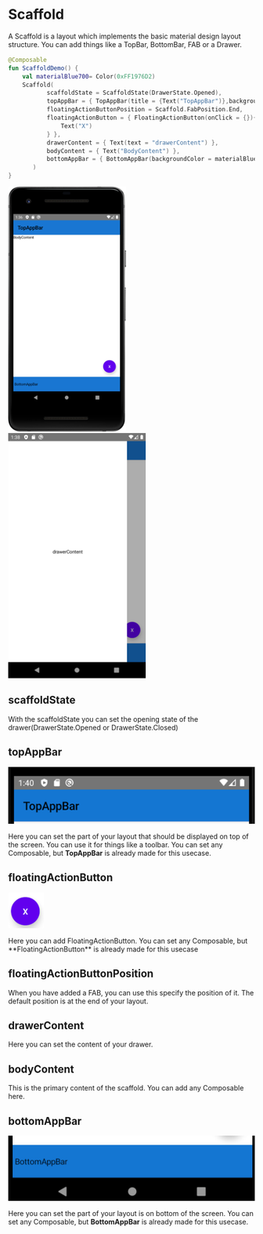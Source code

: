 # Scaffold

A Scaffold is a layout which implements the basic material design layout structure. You can add things like a TopBar, BottomBar, FAB or a Drawer.

```kotlin
@Composable
fun ScaffoldDemo() {
    val materialBlue700= Color(0xFF1976D2)
    Scaffold(
           scaffoldState = ScaffoldState(DrawerState.Opened),
           topAppBar = { TopAppBar(title = {Text("TopAppBar")},backgroundColor = materialBlue700)  },
           floatingActionButtonPosition = Scaffold.FabPosition.End,
           floatingActionButton = { FloatingActionButton(onClick = {}){
               Text("X")
           } },
           drawerContent = { Text(text = "drawerContent") },
           bodyContent = { Text("BodyContent") },
           bottomAppBar = { BottomAppBar(backgroundColor = materialBlue700) { Text("BottomAppBar") } }
       )
}
```

<p align="left">
  <img src ="../../images/material/scaffold/scaffold.png" height="500"  />
  <img src ="../../images/material/scaffold/scaffoldwithdrawer.png" height="500"  />

</p>


## scaffoldState
With the scaffoldState you can set the opening state of the drawer(DrawerState.Opened or DrawerState.Closed)


## topAppBar

<p align="left">
  <img src ="../../images/material/scaffold/topappbar.png"  />
</p>

Here you can set the part of your layout that should be displayed on top of the screen. You can use it for things like a toolbar. You can set any Composable, but **TopAppBar** is already made for this usecase.

## floatingActionButton
<p align="left">
  <img src ="../../images/material/scaffold/floatingactionbutton.png"  />
</p>
Here you can add FloatingActionButton. You can set any Composable, but **FloatingActionButton** is already made for this usecase

## floatingActionButtonPosition
When you have added a FAB, you can use this specify the position of it. The default position is at the end of your layout.
 
## drawerContent
Here you can set the content of your drawer.

## bodyContent
This is the primary content of the scaffold. You can add any Composable here.

## bottomAppBar

<p align="left">
  <img src ="../../images/material/scaffold/bottomappbar.png"  />
</p>

Here you can set the part of your layout is on bottom of the screen. You can set any Composable, but **BottomAppBar** is already made for this usecase.
